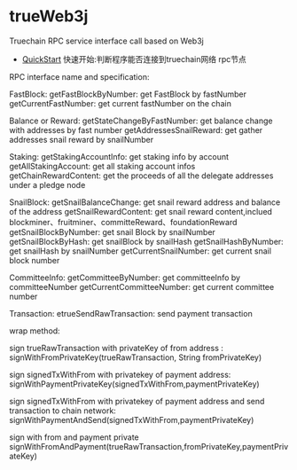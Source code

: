# trueWeb3j
Truechain RPC service interface call based on Web3j

- [QuickStart](https://github.com/truechain/tweb3j-sample/blob/master/src/main/java/com/truechain/QuickStart.java) 
快速开始:判断程序能否连接到truechain网络 rpc节点

RPC interface name and specification:

FastBlock:
getFastBlockByNumber: get FastBlock by fastNumber
getCurrentFastNumber: get current fastNumber on the chain

Balance or Reward:
getStateChangeByFastNumber: get balance change with addresses by fast number
getAddressesSnailReward: get gather addresses snail reward by snailNumber

Staking:
getStakingAccountInfo: get staking info by account
getAllStakingAccount: get all staking account infos 
getChainRewardContent: get the proceeds of all the delegate addresses under a pledge node

SnailBlock:
getSnailBalanceChange: get snail reward address and balance of the address
getSnailRewardContent: get snail reward content,inclued blockminer、fruitminer、committeReward、foundationReward
getSnailBlockByNumber: get snail Block by snailNumber
getSnailBlockByHash: get snailBlock by snailHash
getSnailHashByNumber: get snailHash by snailNumber
getCurrentSnailNumber: get current snail block number

CommitteeInfo:
getCommitteeByNumber:  get committeeInfo by committeeNumber
getCurrentCommitteeNumber: get current committee number

Transaction:
etrueSendRawTransaction: send payment transaction


wrap method:

sign trueRawTransaction with privateKey of from address :
signWithFromPrivateKey(trueRawTransaction, String fromPrivateKey)

sign signedTxWithFrom with privatekey of payment address:
signWithPaymentPrivateKey(signedTxWithFrom,paymentPrivateKey)

sign signedTxWithFrom with privatekey of payment address and send transaction to chain network:
signWithPaymentAndSend(signedTxWithFrom,paymentPrivateKey)


sign with from and payment private
signWithFromAndPayment(trueRawTransaction,fromPrivateKey,paymentPrivateKey)